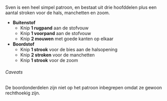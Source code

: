 Sven is een heel simpel patroon, en bestaat uit drie hoofddelen plus een aantal stroken voor de hals, manchetten en zoom.

*   **Buitenstof**
    *   Knip **1 rugpand** aan de stofvouw
    *   Knip **1 voorpand** aan de stofvouw
    *   Knip **2 mouwen** met goede kanten op elkaar
*   **Boordstof**
    *   Knip **1 strook** voor de bies aan de halsopening
    *   Knip **2 stroken** voor de manchetten
    *   Knip **1 strook** voor de zoom

<Warning>

###### Caveats

De boordonderdelen zijn niet op het patroon inbegrepen omdat ze gewoon rechthoekig zijn.

</Warning>
